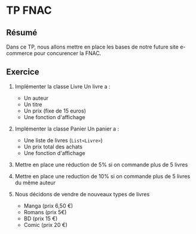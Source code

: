 # TP FNAC

## Résumé

Dans ce TP, nous allons mettre en place les bases de notre future site e-commerce pour concurencer la FNAC.

## Exercice

1. Implémenter la classe Livre
Un livre a :
    - Un auteur
    - Un titre
    - Un prix (fixe de 15 euros)
    - Une fonction d'affichage 

1. Implémenter la classe Panier
Un panier a :
   - Une liste de livres (```List<Livre>```)
   - Un prix total des achats
   - Une fonction d'affichage

3. Mettre en place une réduction de 5% si on commande plus de 5 livres

4. Mettre en place une reduction de 10% si on commande plus de 5 livres du même auteur
5. Nous décidons de vendre de nouveaux types de livres
    - Manga (prix 6,50 €)
    - Romans (prix 5€)
    - BD (prix 15 €)
    - Comic (prix 20 €)